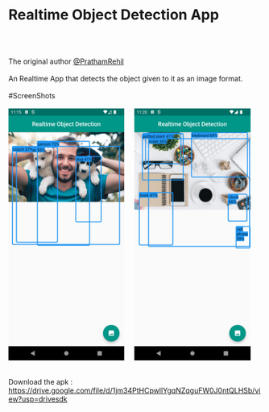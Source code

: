 # Realtime Object Detection App

<br/>
<br/>

The original author [@PrathamRehil](https://github.com/prathamrehil)
<br/>
<br/>
An Realtime App that detects the object given to it as an image format.
<br/>
<br/>
#ScreenShots
<br/>
<br/>
<img src="https://github.com/prathamrehil/RealtimeObjectDetectionApp/blob/main/ScreenShots/Screenshot_1678815952.png" height="500em" /> &nbsp; &nbsp;
<img src="https://github.com/prathamrehil/RealtimeObjectDetectionApp/blob/main/ScreenShots/Screenshot_1678816217.png" height="500em" />
<br/>
<br/>

Download the apk : https://drive.google.com/file/d/1jm34PtHCpwlIYgqNZqguFW0J0ntQLHSb/view?usp=drivesdk

<br/>
<br/>
